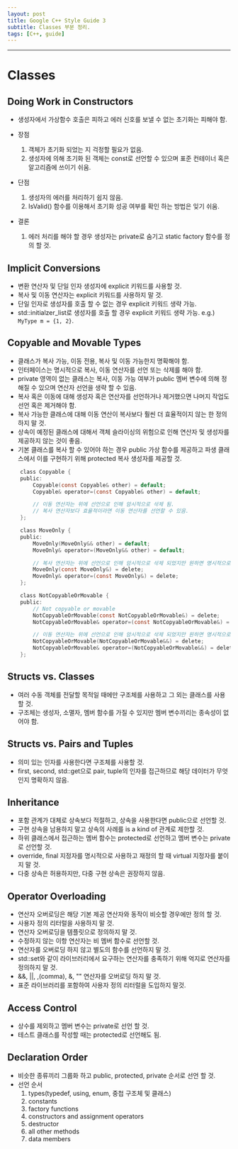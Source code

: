 ```yaml
---
layout: post
title: Google C++ Style Guide 3
subtitle: Classes 부분 정리.
tags: [C++, guide]
---
```


-------------

# Classes
## Doing Work in Constructors
- 생성자에서 가상함수 호출은 피하고 에러 신호를 보낼 수 없는 초기화는 피해야 함.

- 장점
    1. 객체가 초기화 되었는 지 걱정할 필요가 없음.
	2. 생성자에 의해 초기화 된 객체는 const로 선언할 수 있으며 표준 컨테이너 혹은 알고리즘에 쓰이기 쉬움.
- 단점
    1. 생성자의 에러를 처리하기 쉽지 않음. 
	2. IsValid() 함수를 이용해서 초기화 성공 여부를 확인 하는 방법은 잊기 쉬움.
- 결론
    1. 에러 처리를 해야 할 경우 생성자는 private로 숨기고 static factory 함수를 정의 할 것.
	
## Implicit Conversions
- 변환 연산자 및 단일 인자 생성자에 explicit 키워드를 사용할 것.
- 복사 및 이동 연산자는 explicit 키워드를 사용하지 말 것.
- 단일 인자로 생성자를 호출 할 수 없는 경우 explicit 키워드 생략 가능.
- std::initialzer_list로 생성자를 호출 할 경우 explicit 키워드 생략 가능. e.g.) `MyType m = {1, 2}`.

## Copyable and Movable Types
- 클래스가 복사 가능, 이동 전용, 복사 및 이동 가능한지 명확해야 함.
- 인터페이스는 명시적으로 복사, 이동 연산자를 선언 또는 삭제를 해야 함.
- private 영역이 없는 클래스는 복사, 이동 가능 여부가 public 멤버 변수에 의해 정해질 수 있으며 연산자 선언을 생략 할 수 있음.
- 복사 혹은 이동에 대해 생성자 혹은 연산자를 선언하거나 제거했으면 나머지 작업도 선언 혹은 제거해야 함.
- 복사 가능한 클래스에 대해 이동 연산이 복사보다 훨씬 더 효율적이지 않는 한 정의하지 말 것.
- 상속이 예정된 클래스에 대해서 객체 슬라이싱의 위험으로 인해 연산자 및 생성자를 제공하지 않는 것이 좋음.
- 기본 클래스를 복사 할 수 있어야 하는 경우 public 가상 함수를 제공하고 파생 클래스에서 이를 구현하기 위해 protected 복사 생성자를 제공할 것.
~~~C
    class Copyable {
    public:
        Copyable(const Copyable& other) = default;
        Copyable& operator=(const Copyable& other) = default;

        // 이동 연산자는 위에 선언으로 인해 암시적으로 삭제 됨.
        // 복사 연산자보다 효율적이라면 이동 연산자를 선언할 수 있음.
    };

    class MoveOnly {
    public:
        MoveOnly(MoveOnly&& other) = default;
        MoveOnly& operator=(MoveOnly&& other) = default;

        // 복사 연산자는 위에 선언으로 인해 암시적으로 삭제 되었지만 원하면 명시적으로 삭제해도 됨.
        MoveOnly(const MoveOnly&) = delete;
        MoveOnly& operator=(const MoveOnly&) = delete;
    };

    class NotCopyableOrMovable {
    public:
        // Not copyable or movable
        NotCopyableOrMovable(const NotCopyableOrMovable&) = delete;
        NotCopyableOrMovable& operator=(const NotCopyableOrMovable&) = delete;

        // 이동 연산자는 위에 선언으로 인해 암시적으로 삭제 되었지만 원하면 명시적으로 삭제해도 됨.
        NotCopyableOrMovable(NotCopyableOrMovable&&) = delete;
        NotCopyableOrMovable& operator=(NotCopyableOrMovable&&) = delete;
    };
~~~

## Structs vs. Classes
- 여러 수동 객체를 전달할 목적일 때에만 구조체를 사용하고 그 외는 클래스를 사용할 것.
- 구조체는 생성자, 소멸자, 멤버 함수를 가질 수 있지만 멤버 변수끼리는 종속성이 없어야 함.

## Structs vs. Pairs and Tuples
- 의미 있는 인자를 사용한다면 구조체를 사용할 것.
- first, second, std::get<X>으로 pair, tuple의 인자를 접근하므로 해당 데이터가 무엇인지 명확하지 않음.

## Inheritance
- 포함 관계가 대체로 상속보다 적절하고, 상속을 사용한다면 public으로 선언할 것.
- 구현 상속을 남용하지 말고 상속의 사례를 is a kind of 관계로 제한할 것.
- 하위 클래스에서 접근하는 멤버 함수는 protected로 선언하고 멤버 변수는 private로 선언할 것.
- override, final 지정자를 명시적으로 사용하고 재정의 할 때 virtual 지정자를 붙이지 말 것.
- 다중 상속은 허용하지만, 다중 구현 상속은 권장하지 않음.

## Operator Overloading
- 연산자 오버로딩은 해당 기본 제공 연산자와 동작이 비슷할 경우에만 정의 할 것.
- 사용자 정의 리터럴을 사용하지 말 것.
- 연산자 오버로딩을 템플릿으로 정의하지 말 것.
- 수정하지 않는 이항 연산자는 비 멤버 함수로 선언할 것.
- 연산자를 오버로딩 하지 않고 별도의 함수를 선언하지 말 것.
- std::set와 같이 라이브러리에서 요구하는 연산자를 충족하기 위해 억지로 연산자를 정의하지 말 것.
- &&, \|\|, ,(comma), &, "" 연산자를 오버로딩 하지 말 것.
- 표준 라이브러리를 포함하여 사용자 정의 리터럴을 도입하지 말것.

## Access Control
- 상수를 제외하고 멤버 변수는 private로 선언 할 것.
- 테스트 클래스를 작성할 때는 protected로 선언해도 됨.

## Declaration Order
- 비슷한 종류끼리 그룹화 하고 public, protected, private 순서로 선언 할 것.
- 선언 순서
    1. types(typedef, using, enum, 중첩 구조체 및 클래스)
    2. constants
    3. factory functions
    4. constructors and assignment operators
    5. destructor
    6. all other methods
    7. data members